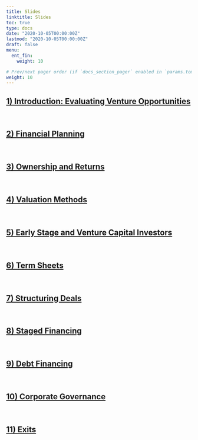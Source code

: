```yaml
---
title: Slides
linktitle: Slides
toc: true
type: docs
date: "2020-10-05T00:00:00Z"
lastmod: "2020-10-05T00:00:00Z"
draft: false
menu:
  ent_fin:
    weight: 10

# Prev/next pager order (if `docs_section_pager` enabled in `params.toml`)
weight: 10
--- 
```




## [1) Introduction: Evaluating Venture Opportunities](https://www.dropbox.com/s/ez83kri5cxoekmh/Ent_Fin_WS22_Intro.pdf?dl=0)


<br/>

## [2) Financial Planning](https://www.dropbox.com/s/6j1lfhn799041br/Ent_Fin_WS22_FinPlan.pdf?dl=0)


<br/>

## [3) Ownership and Returns](https://www.dropbox.com/s/3m641zsnn9il5t5/Ent_Fin_WS22_Ownership%26Returns.pdf?dl=0)


<br/>

## [4) Valuation Methods](https://www.dropbox.com/s/khqm73hciyoxo7s/Ent_Fin_WS22_ValuationMethods.pdf?dl=0)


<br/>


## [5) Early Stage and Venture Capital Investors](https://www.dropbox.com/s/6czos09qtaj5d48/Ent_Fin_WS22_Investor_Types.pdf?dl=0)


<br/>

## [6) Term Sheets](https://www.dropbox.com/s/v2rvy0mqtzzqtyl/Ent_Fin_WS22_TermSheets.pdf?dl=0)



<br/>

## [7) Structuring Deals](https://www.dropbox.com/s/2q1a3s4pa6cofi9/Ent_Fin_WS22_StructuringDeals.pdf?dl=0)


<br/>

## [8) Staged Financing](https://www.dropbox.com/s/34070wj5i47zwm4/Ent_Fin_WS22_StagedFinancing.pdf?dl=0)



<br/>

## [9) Debt Financing](https://www.dropbox.com/s/mg2ld19c6p504wn/Ent_Fin_WS22_Debt_Financing.pdf?dl=0)



<br/>

## [10) Corporate Governance](https://www.dropbox.com/s/c95en13abojdazq/Ent_Fin_WS22_Corp_Governance.pdf?dl=0)

<br/>

## [11) Exits](https://www.dropbox.com/s/210786kll74htzx/Ent_Fin_WS21_Exits.pdf?dl=0)



<br/>
